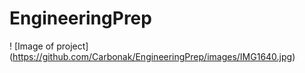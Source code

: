 # EngineeringPrep

! [Image of project]
(https://github.com/Carbonak/EngineeringPrep/images/IMG1640.jpg)


